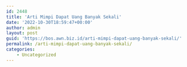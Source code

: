 ```yaml
---
id: 2448
title: 'Arti Mimpi Dapat Uang Banyak Sekali'
date: '2022-10-30T18:59:47+00:00'
author: admin
layout: post
guid: 'https://bos.awn.biz.id/arti-mimpi-dapat-uang-banyak-sekali/'
permalink: /arti-mimpi-dapat-uang-banyak-sekali/
categories:
    - Uncategorized
---
```


